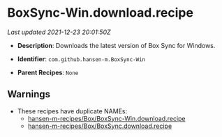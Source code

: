 # BoxSync-Win.download.recipe

_Last updated 2021-12-23 20:01:50Z_

- **Description**: Downloads the latest version of Box Sync for Windows.

- **Identifier**: `com.github.hansen-m.BoxSync-Win`

- **Parent Recipes**: `None`


## Warnings

- These recipes have duplicate NAMEs:
    - [hansen-m-recipes/Box/BoxSync-Win.download.recipe](/autopkg-dupe-tracker/hansen-m-recipes/Box/BoxSync-Win.download.recipe)
    - [hansen-m-recipes/Box/BoxSync.download.recipe](/autopkg-dupe-tracker/hansen-m-recipes/Box/BoxSync.download.recipe)